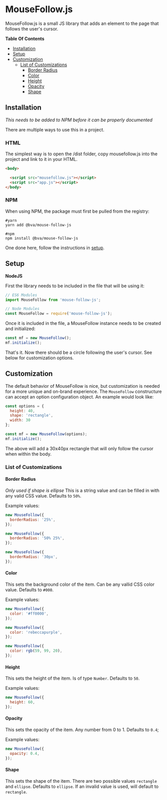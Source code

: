 MouseFollow.js
===

MouseFollow.js is a small JS library that adds an element to the page that follows the user's cursor.

**Table Of Contents**
- [Installation](#installation)
- [Setup](#setup)
- [Customization](#customization)
  - [List of Customizations](#list-of-customizations)
    - [Border Radius](#border-radius)
    - [Color](#color)
    - [Height](#height)
    - [Opacity](#opacity)
    - [Shape](#shape)

## Installation
*This needs to be added to NPM before it can be properly documented*

There are multiple ways to use this in a project.

### HTML

The simplest way is to open the /dist folder, copy mousefollow.js into the project and link to it in your HTML.

```html
<body>

  <script src="mousefollow.js"></script>
  <script src="app.js"></script>
</body>
```

### NPM

When using NPM, the package must first be pulled from the registry:

```shell
#yarn
yarn add @bva/mouse-follow-js

#npm
npm install @bva/mouse-follow-js
```

One done here, follow the instructions in [setup](#setup).

## Setup
**NodeJS**

First the library needs to be included in the file that will be using it:

```javascript
// ES6 Modules
import MouseFollow from 'mouse-follow-js';

// Node Modules
const MouseFollow = require('mouse-follow-js');
```

Once it is included in the file, a MouseFollow instance needs to be created and initialized:

```javascript
const mf = new MouseFollow();
mf.initialize();
```

That's it. Now there should be a circle following the user's cursor. See below for customization options.

## Customization
The default behavior of MouseFollow is nice, but customization is needed for a more unique and on-brand experience. The `MouseFollow` constructure can accept an option configuration object. An example would look like:

```javascript
const options = {
  height: 40,
  shape: 'rectangle',
  width: 30
};

const mf = new MouseFollow(options);
mf.initialize();
```

The above will add a 30x40px rectangle that will only follow the cursor when within the body.

### List of Customizations

#### Border Radius
*Only used if shape is ellipse*
This is a string value and can be filled in with any valid CSS value. Defaults to `50%`.

Example values:

```javascript
new MouseFollow({
  borderRadius: '25%',
});

new MouseFollow({
  borderRadius: '50% 25%',
});

new MouseFollow({
  borderRadius: '30px',
});
```

#### Color
This sets the background color of the item. Can be any vallid CSS color value. Defaults to `#000`.

Example values:

```javascript
new MouseFollow({
  color: '#ff0000',
});

new MouseFollow({
  color: 'rebeccapurple',
});

new MouseFollow({
  color: rgb(59, 99, 20),
});
```

#### Height
This sets the height of the item. Is of type `Number`. Defaults to `50`.

Example values:

```javascript
new MouseFollow({
  height: 60,
});
```

#### Opacity
This sets the opacity of the item. Any number from 0 to 1. Defaults to `0.4`;

Example values:

```javascript
new MouseFollow({
  opacity: 0.4,
});
```

#### Shape
This sets the shape of the item. There are two possible values `rectangle` and `ellipse`. Defaults to `ellipse`. If an invalid value is used, will default to `rectangle`.

